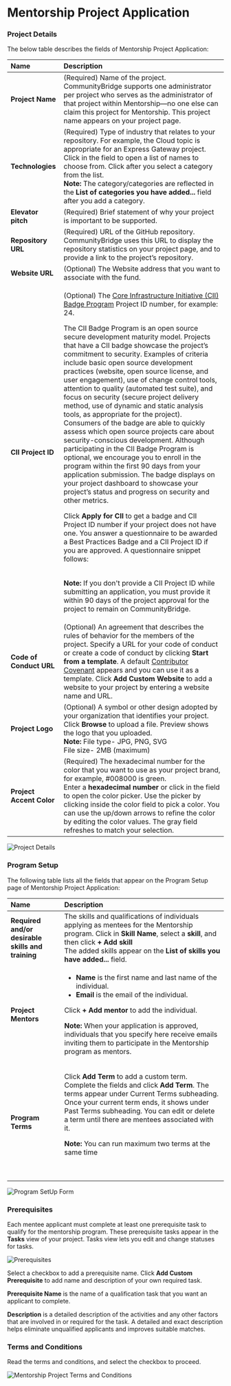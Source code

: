 # Mentorship Project Application

### Project Details <a id="MentorshipProjectApplication-ProjectDetails"></a>

The below table describes the fields of Mentorship Project Application:

<table>
  <thead>
    <tr>
      <th style="text-align:left">Name</th>
      <th style="text-align:left">Description</th>
    </tr>
  </thead>
  <tbody>
    <tr>
      <td style="text-align:left"><b>Project Name</b>
      </td>
      <td style="text-align:left">(Required) Name of the project.
        <br />CommunityBridge supports one administrator per project who serves as the
        administrator of that project within Mentorship&#x2014;no one else can
        claim this project for Mentorship. This project name appears on your project
        page.</td>
    </tr>
    <tr>
      <td style="text-align:left"><b>Technologies</b>
      </td>
      <td style="text-align:left">(Required) Type of industry that relates to your repository. For example,
        the Cloud topic is appropriate for an Express Gateway project. Click in
        the field to open a list of names to choose from. Click
        <img src="https://docs.linuxfoundation.org/download/thumbnails/7418712/Add%20Category.JPG?version=1&amp;modificationDate=1583236123723&amp;api=v2"
        alt/>after you select a category from the list.
        <br /><b>Note: </b>The category/categories are reflected in the<b> List of categories you have added... </b>field
        after you add a category.</td>
    </tr>
    <tr>
      <td style="text-align:left"><b>Elevator pitch</b> 
      </td>
      <td style="text-align:left">(Required) Brief statement of why your project is important to be supported.</td>
    </tr>
    <tr>
      <td style="text-align:left"><b>Repository URL</b>
      </td>
      <td style="text-align:left">(Required) URL of the GitHub repository.
        <br />CommunityBridge uses this URL to display the repository statistics on
        your project page, and to provide a link to the project&#x2019;s repository.</td>
    </tr>
    <tr>
      <td style="text-align:left"><b>Website URL</b>
      </td>
      <td style="text-align:left">(Optional) The Website address that you want to associate with the fund.</td>
    </tr>
    <tr>
      <td style="text-align:left"><b>CII Project ID</b>
      </td>
      <td style="text-align:left">
        <p>(Optional) The <a href="https://www.coreinfrastructure.org/programs/badge-program/">Core Infrastructure Initiative (CII) Badge Program</a> Project
          ID number, for example: 24.</p>
        <p>The CII Badge Program is an open source secure development maturity model.
          Projects that have a CII badge showcase the project&#x2019;s commitment
          to security. Examples of criteria include basic open source development
          practices (website, open source license, and user engagement), use of change
          control tools, attention to quality (automated test suite), and focus on
          security (secure project delivery method, use of dynamic and static analysis
          tools, as appropriate for the project). Consumers of the badge are able
          to quickly assess which open source projects care about security-conscious
          development. Although participating in the CII Badge Program is optional,
          we encourage you to enroll in the program within the first 90 days from
          your application submission. The badge displays on your project dashboard
          to showcase your project&#x2019;s status and progress on security and other
          metrics.</p>
        <p>Click <b>Apply for CII</b> to get a badge and CII Project ID number if your
          project does not have one. You answer a questionnaire to be awarded a Best
          Practices Badge and a CII Project ID if you are approved. A questionnaire
          snippet follows:</p>
        <p>
          <img src="https://docs.linuxfoundation.org/download/attachments/7418712/Funding-CII-Badge-Questionnaire.png?version=1&amp;modificationDate=1583236123703&amp;api=v2"
          alt/>
          <br />
          <br /><b>Note: </b>If you don&apos;t provide a CII Project ID while submitting
          an application, you must provide it within 90 days of the project approval
          for the project to remain on CommunityBridge.
          <br />
        </p>
      </td>
    </tr>
    <tr>
      <td style="text-align:left"><b>Code of Conduct URL</b>
      </td>
      <td style="text-align:left">(Optional) An agreement that describes the rules of behavior for the members
        of the project. Specify a URL for your code of conduct or create a code
        of conduct by clicking <b>Start from a template</b>. A default <a href="https://www.contributor-covenant.org/version/1/4/code-of-conduct">Contributor Covenant</a> appears
        and you can use it as a template. Click <b>Add Custom Website</b> to add
        a website to your project by entering a website name and URL.
        <br />
      </td>
    </tr>
    <tr>
      <td style="text-align:left"><b>Project Logo</b>
      </td>
      <td style="text-align:left">(Optional) A symbol or other design adopted by your organization that
        identifies your project. Click <b>Browse</b> to upload a file. Preview shows
        the logo that you uploaded.
        <br /><b>Note:  </b>File type- JPG, PNG, SVG
        <br />File size- 2MB (maximum)</td>
    </tr>
    <tr>
      <td style="text-align:left"><b>Project Accent Color</b>
      </td>
      <td style="text-align:left">(Required) The hexadecimal number for the color that you want to use as
        your project brand, for example, #008000 is green.
        <br />Enter a <b>hexadecimal number</b> or click in the field to open the color
        picker. Use the picker by clicking inside the color field to pick a color.
        You can use the up/down arrows to refine the color by editing the color
        values. The gray field refreshes to match your selection.</td>
    </tr>
  </tbody>
</table>

![Project Details](../../../../.gitbook/assets/project-details-page.png)

### Program Setup <a id="MentorshipProjectApplication-ProgramSetup"></a>

The following table lists all the fields that appear on the Program Setup page of Mentorship Project Application:

<table>
  <thead>
    <tr>
      <th style="text-align:left">Name</th>
      <th style="text-align:left">Description</th>
    </tr>
  </thead>
  <tbody>
    <tr>
      <td style="text-align:left"><b>Required and/or desirable skills and training</b>
      </td>
      <td style="text-align:left">The skills and qualifications of individuals applying as mentees for the
        Mentorship program. Click in <b>Skill Name</b>, select a <b>skill</b>, and
        then click <b>+ Add skill</b>
        <br />The added skills appear on the <b>List of skills you have added...</b> field.</td>
    </tr>
    <tr>
      <td style="text-align:left"><b>Project Mentors</b>
      </td>
      <td style="text-align:left">
        <ul>
          <li><b>Name</b> is the first name and last name of the individual.</li>
          <li><b>Email</b> is the email of the individual.</li>
        </ul>
        <p>Click <b>+ Add mentor</b> to add the individual.</p>
        <p><b>Note:</b> When your application is approved, individuals that you specify
          here receive emails inviting them to participate in the Mentorship program
          as mentors.</p>
      </td>
    </tr>
    <tr>
      <td style="text-align:left"><b>Program Terms</b>
      </td>
      <td style="text-align:left">
        <p>Click <b>Add Term </b>to add a custom term. Complete the fields and click <b>Add Term</b>.
          The terms appear under Current Terms subheading. Once your current term
          ends, it shows under Past Terms subheading. You can edit or delete a term
          until there are mentees associated with it.</p>
        <p><b>Note: </b>You can run maximum two terms at the same time</p>
        <p>
          <img src="../../../../.gitbook/assets/add-term-window.png" alt/>
          <img src="../../../../.gitbook/assets/program-terms.png" alt/>
        </p>
      </td>
    </tr>
  </tbody>
</table>

![Program SetUp Form](../../../../.gitbook/assets/program-setup-page.png)

### Prerequisites <a id="MentorshipProjectApplication-Prerequisites"></a>

Each mentee applicant must complete at least one prerequisite task to qualify for the mentorship program. These prerequisite tasks appear in the **Tasks** view of your project. Tasks view lets you edit and change statuses for tasks.

![Prerequisites](../../../../.gitbook/assets/prerequisites.png)

Select a checkbox to add a prerequisite name. Click **Add Custom Prerequisite** to add name and description of your own required task.

**Prerequisite Name** is the name of a qualification task that you want an applicant to complete.

**Description** is a detailed description of the activities and any other factors that are involved in or required for the task. A detailed and exact description helps eliminate unqualified applicants and improves suitable matches.

### Terms and Conditions <a id="MentorshipProjectApplication-TermsandConditions"></a>

Read the terms and conditions, and select the checkbox to proceed.

![Mentorship Project Terms and Conditions](../../../../.gitbook/assets/mentorship-project-terms-and-conditions.png)

  


